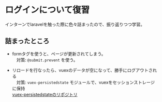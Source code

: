 # ログインについて復習

インターンでlaravelを触った際に色々詰まったので、振り返りつつ学習。

## 詰まったところ

- formタグを使うと、ページが更新されてしまう。<br>
　対策: `@submit.prevent` を使う。

- リロードを行なったら、vuexのデータが空になって、勝手にログアウトされる<br>
　対策: `vuex-persistedstate` モジュールで、vuexをセッションストレージに保持<br>
  [vuex-persistedstateのリポジトリ](https://github.com/robinvdvleuten/vuex-persistedstate)
  
